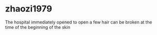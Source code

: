 # zhaozi1979
The hospital immediately opened to open a few hair can be broken at the time of the beginning of the skin
